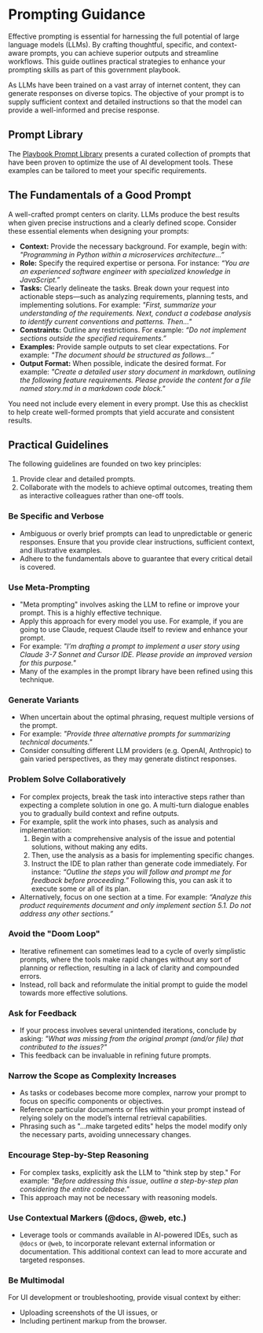 # Prompting Guidance

Effective prompting is essential for harnessing the full potential of large language models (LLMs). By crafting thoughtful, specific, and context-aware prompts, you can achieve superior outputs and streamline workflows. This guide outlines practical strategies to enhance your prompting skills as part of this government playbook.

As LLMs have been trained on a vast array of internet content, they can generate responses on diverse topics. The objective of your prompt is to supply sufficient context and detailed instructions so that the model can provide a well-informed and precise response.

## Prompt Library

The [Playbook Prompt Library](README.md) presents a curated collection of prompts that have been proven to optimize the use of AI development tools. These examples can be tailored to meet your specific requirements.

## The Fundamentals of a Good Prompt

A well-crafted prompt centers on clarity. LLMs produce the best results when given precise instructions and a clearly defined scope. Consider these essential elements when designing your prompts:

- **Context:** Provide the necessary background. For example, begin with: *"Programming in Python within a microservices architecture…”*
- **Role:** Specify the required expertise or persona. For instance: *“You are an experienced software engineer with specialized knowledge in JavaScript.”*
- **Tasks:** Clearly delineate the tasks. Break down your request into actionable steps—such as analyzing requirements, planning tests, and implementing solutions. For example: *"First, summarize your understanding of the requirements. Next, conduct a codebase analysis to identify current conventions and patterns. Then…"*
- **Constraints:** Outline any restrictions. For example: *“Do not implement sections outside the specified requirements.”*
- **Examples:** Provide sample outputs to set clear expectations. For example: *"The document should be structured as follows…”*
- **Output Format:** When possible, indicate the desired format. For example: *"Create a detailed user story document in markdown, outlining the following feature requirements. Please provide the content for a file named story.md in a markdown code block."*

You need not include every element in every prompt. Use this as checklist to help create well-formed prompts that yield accurate and consistent results.

## Practical Guidelines

The following guidelines are founded on two key principles:
1. Provide clear and detailed prompts.
2. Collaborate with the models to achieve optimal outcomes, treating them as interactive colleagues rather than one-off tools.

### Be Specific and Verbose

- Ambiguous or overly brief prompts can lead to unpredictable or generic responses. Ensure that you provide clear instructions, sufficient context, and illustrative examples.
- Adhere to the fundamentals above to guarantee that every critical detail is covered.

### Use Meta-Prompting

- "Meta prompting" involves asking the LLM to refine or improve your prompt. This is a highly effective technique.
- Apply this approach for every model you use. For example, if you are going to use Claude, request Claude itself to review and enhance your prompt.
- For example: *"I’m drafting a prompt to implement a user story using Claude 3-7 Sonnet and Cursor IDE. Please provide an improved version for this purpose."*
- Many of the examples in the prompt library have been refined using this technique.

### Generate Variants

- When uncertain about the optimal phrasing, request multiple versions of the prompt.
- For example: *"Provide three alternative prompts for summarizing technical documents."*
- Consider consulting different LLM providers (e.g. OpenAI, Anthropic) to gain varied perspectives, as they may generate distinct responses.

### Problem Solve Collaboratively

- For complex projects, break the task into interactive steps rather than expecting a complete solution in one go. A multi-turn dialogue enables you to gradually build context and refine outputs.
- For example, split the work into phases, such as analysis and implementation:
    1. Begin with a comprehensive analysis of the issue and potential solutions, without making any edits.
    2. Then, use the analysis as a basis for implementing specific changes.
    3. Instruct the IDE to plan rather than generate code immediately. For instance: *“Outline the steps you will follow and prompt me for feedback before proceeding.”* Following this, you can ask it to execute some or all of its plan.
- Alternatively, focus on one section at a time. For example: *“Analyze this product requirements document and only implement section 5.1. Do not address any other sections.”*

### Avoid the "Doom Loop"

- Iterative refinement can sometimes lead to a cycle of overly simplistic prompts, where the tools make rapid changes without any sort of planning or reflection, resulting in a lack of clarity and compounded errors.
- Instead, roll back and reformulate the initial prompt to guide the model towards more effective solutions.

### Ask for Feedback

- If your process involves several unintended iterations, conclude by asking: *"What was missing from the original prompt (and/or file) that contributed to the issues?"*
- This feedback can be invaluable in refining future prompts.

### Narrow the Scope as Complexity Increases

- As tasks or codebases become more complex, narrow your prompt to focus on specific components or objectives.
- Reference particular documents or files within your prompt instead of relying solely on the model’s internal retrieval capabilities.
- Phrasing such as "...make targeted edits" helps the model modify only the necessary parts, avoiding unnecessary changes.

### Encourage Step-by-Step Reasoning

- For complex tasks, explicitly ask the LLM to "think step by step." For example: *"Before addressing this issue, outline a step-by-step plan considering the entire codebase."*
- This approach may not be necessary with reasoning models.

### Use Contextual Markers (@docs, @web, etc.)

- Leverage tools or commands available in AI-powered IDEs, such as `@docs` or `@web`, to incorporate relevant external information or documentation. This additional context can lead to more accurate and targeted responses.

### Be Multimodal

For UI development or troubleshooting, provide visual context by either:
- Uploading screenshots of the UI issues, or
- Including pertinent markup from the browser.
